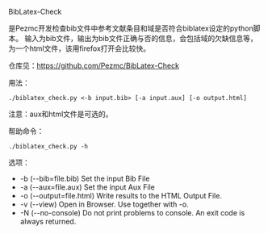 BibLatex-Check 

是Pezmc开发检查bib文件中参考文献条目和域是否符合biblatex设定的python脚本。
输入为bib文件，输出为bib文件正确与否的信息，会包括域的欠缺信息等，为一个html文件，该用firefox打开会比较快。

仓库见：https://github.com/Pezmc/BibLatex-Check

用法：

`./biblatex_check.py <-b input.bib> [-a input.aux] [-o output.html]`

注意：aux和html文件是可选的。

帮助命令：

`./biblatex_check.py -h` 

选项：

- -b (--bib=file.bib) Set the input Bib File
- -a (--aux=file.aux) Set the input Aux File
- -o (--output=file.html) Write results to the HTML Output File.
- -v (--view) Open in Browser. Use together with -o.
- -N (--no-console) Do not print problems to console. An exit code is always returned.



